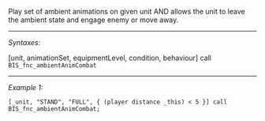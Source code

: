 Play set of ambient animations on given unit AND allows the unit to leave the ambient state and engage enemy or move away.


---
*Syntaxes:*

[unit, animationSet, equipmentLevel, condition, behaviour] call `BIS_fnc_ambientAnimCombat`

---
*Example 1:*

```sqf
[_unit, "STAND", "FULL", { (player distance _this) < 5 }] call BIS_fnc_ambientAnimCombat;
```